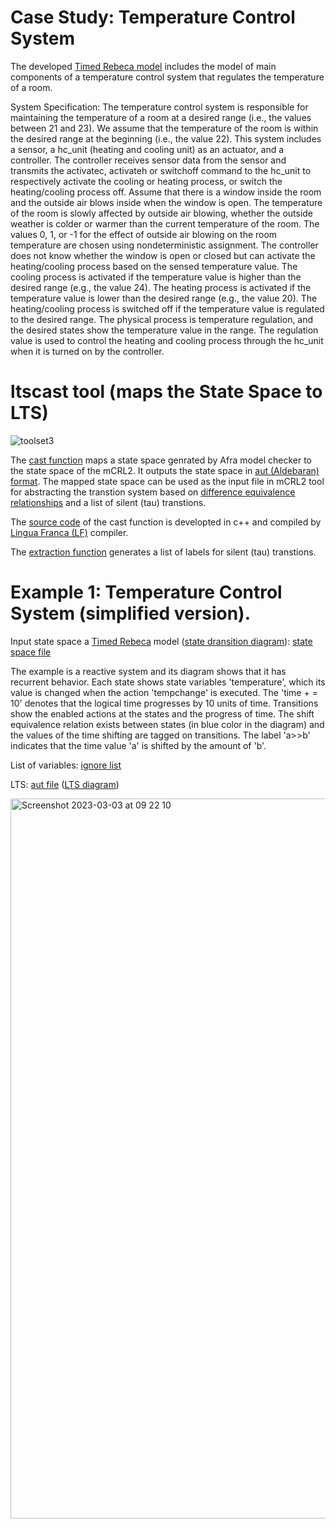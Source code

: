 # Case Study: Temperature Control System 

The developed  <a href="https://github.com/fereidoun-moradi/RoomTemp/blob/main/OneRoomTemp_Github.rebeca">Timed Rebeca model</a> includes the model of main components of a temperature control system that regulates the temperature of a room. 


System Specification: 
The temperature control system is responsible for maintaining the temperature of a room at a desired range (i.e., the values between 21 and 23). We assume that the temperature of the room is within the desired range at the beginning (i.e., the value 22). This system includes a sensor, a hc\_unit (heating and cooling unit) as an actuator, and a controller. The controller receives sensor data from the sensor and transmits the activatec, activateh or switchoff command to the hc_unit to respectively activate the cooling or heating process, or switch the heating/cooling process off. Assume that there is a window inside the room and the outside air blows inside when the window is open. The temperature of the room is slowly affected by outside air blowing, whether the outside weather is colder or warmer than the current temperature of the room. The values 0, 1, or -1 for the effect of outside air blowing on the room temperature are chosen using nondeterministic assignment. The controller does not know whether the window is open or closed but can activate the heating/cooling process based on the sensed temperature value. The cooling process is activated if the temperature value is higher than the desired range (e.g., the value 24). The heating process is activated if the temperature value is lower than the desired range (e.g., the value 20). The heating/cooling process is switched off if the temperature value is regulated to the desired range.
The physical process is temperature regulation, and the desired states show the temperature value in the range. 
The regulation value is used to control the heating and cooling process through the hc\_unit when it is turned on by the controller.

# ltscast tool (maps the State Space to LTS)

![toolset3](https://user-images.githubusercontent.com/45528113/199219377-742ded4c-0063-4347-8961-4504f5b6f01e.jpg)




The <a href="https://github.com/fereidoun-moradi/cast_function/blob/main/castfunction_variables">cast function</a> maps a state space genrated by Afra model checker to the state space of the mCRL2. 
It outputs the state space in <a href="https://www.mcrl2.org/web/user_manual/language_reference/lts.html#language-aut-lts">aut (Aldebaran) format</a>. The mapped state space can be used as the input file in mCRL2 tool for abstracting the transtion system based on <a href="https://www.mcrl2.org/web/user_manual/tools/release/ltsconvert.html">difference equivalence relationships</a> and a list of silent (tau) transtions.

The <a href="https://github.com/fereidoun-moradi/cast_function/blob/main/castfunction_variables.lf">source code</a> of the cast function is developted in c++ and compiled by  <a href="https://www.lf-lang.org/download">Lingua Franca (LF)</a> compiler. 

The <a href="https://github.com/fereidoun-moradi/extraction_Function">extraction function</a> generates a list of labels for silent (tau) transtions. 
 

# Example 1: Temperature Control System (simplified version).
Input state space a <a href="https://github.com/fereidoun-moradi/Abstraction-tool/blob/main/RV-Example.rebeca">Timed Rebeca</a> model (<a href="https://github.com/fereidoun-moradi/cast_function/blob/main/temp_graph_org.pdf">state dransition diagram</a>): <a href="https://github.com/fereidoun-moradi/cast_function/blob/main/RV-Example.statespace">state space file</a>

The example is a reactive system and its diagram shows that it has recurrent behavior. Each state shows state variables 'temperature', which its value is changed when the action 'tempchange' is executed. The  'time + = 10' denotes that the logical time progresses by 10 units of time. Transitions show the enabled actions at the states and the progress of time. 
The shift equivalence relation exists between states (in blue color in the diagram) and the values of the time shifting are tagged on transitions. The label 'a>>b' indicates that the time value 'a' is shifted by the amount of 'b'.

List of variables:  <a href="https://github.com/fereidoun-moradi/cast_function/blob/main/variables_list">ignore list</a>

LTS: <a href="https://github.com/fereidoun-moradi/cast_function/blob/main/castfile.aut">aut file</a> (<a href="https://github.com/fereidoun-moradi/cast_function/blob/main/temp_graph_LTS.pdf">LTS diagram</a>)

<img width="1152" alt="Screenshot 2023-03-03 at 09 22 10" src="https://user-images.githubusercontent.com/45528113/222669059-1e046e84-7076-4f96-bc9d-a5267f36619a.png">

